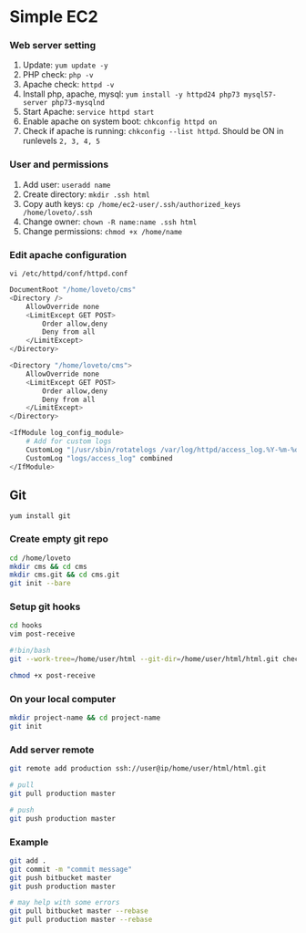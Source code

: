 # Simple EC2

### Web server setting
1. Update: `yum update -y`
2. PHP check: `php -v`
3. Apache check: `httpd -v`
4. Install php, apache, mysql: `yum install -y httpd24 php73 mysql57-server php73-mysqlnd`
5. Start Apache: `service httpd start`
6. Enable apache on system boot: `chkconfig httpd on`
7. Check if apache is running: `chkconfig --list httpd`. Should be ON in runlevels `2, 3, 4, 5`

### User and permissions
1. Add user: `useradd name`
2. Create directory: `mkdir .ssh html`
3. Copy auth keys: `cp /home/ec2-user/.ssh/authorized_keys /home/loveto/.ssh`
4. Change owner: `chown -R name:name .ssh html`
5. Change permissions: `chmod +x /home/name`

### Edit apache configuration

`vi /etc/httpd/conf/httpd.conf`

```sh
DocumentRoot "/home/loveto/cms"
<Directory />
    AllowOverride none
    <LimitExcept GET POST>
        Order allow,deny
        Deny from all
    </LimitExcept>
</Directory>

<Directory "/home/loveto/cms">
    AllowOverride none
    <LimitExcept GET POST>
        Order allow,deny
        Deny from all
    </LimitExcept>
</Directory>

<IfModule log_config_module>
    # Add for custom logs
    CustomLog "|/usr/sbin/rotatelogs /var/log/httpd/access_log.%Y-%m-%d 86400 +540" common
    CustomLog "logs/access_log" combined
</IfModule>
```

## Git

`yum install git`

### Create empty git repo
```sh
cd /home/loveto
mkdir cms && cd cms
mkdir cms.git && cd cms.git
git init --bare
```

### Setup git hooks
```sh
cd hooks
vim post-receive

#!bin/bash
git --work-tree=/home/user/html --git-dir=/home/user/html/html.git checkout -f

chmod +x post-receive
```

### On your local computer
```sh
mkdir project-name && cd project-name 
git init
```

### Add server remote
```sh
git remote add production ssh://user@ip/home/user/html/html.git

# pull
git pull production master

# push
git push production master
```

### Example
```sh
git add .
git commit -m "commit message"
git push bitbucket master
git push production master

# may help with some errors 
git pull bitbucket master --rebase
git pull production master --rebase
```
